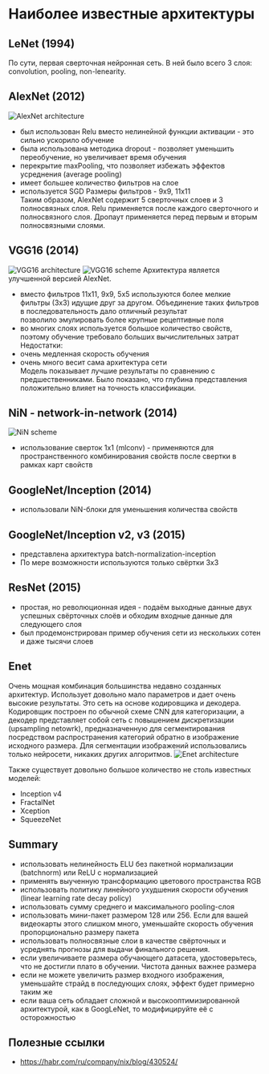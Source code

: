 # Наиболее известные архитектуры

## LeNet (1994)
По сути, первая сверточная нейронная сеть. В ней было всего 3 слоя: convolution, pooling, non-lenearity.

## AlexNet (2012)
![AlexNet architecture](https://neurohive.io/wp-content/uploads/2018/10/Capture-12-1.jpg)
 - был использован Relu вместо нелинейной функции активации  - это сильно ускорило обучение  
 - была использована методика dropout  - позволяет уменьшить переобучение, но увеличивает время обучения  
 - перекрытие maxPooling, что позволяет избежать эффектов усреднения (average pooling)  
 - имеет большее количество фильтров на слое
 - используется SGD
Размеры фильтров - 9x9, 11x11  
Таким образом, AlexNet содержит 5 сверточных слоев и 3 полносвязных слоя.
Relu применяется после каждого сверточного и полносвязного слоя.
Дропаут применяется перед первым и вторым полносвязными слоями.
 
## VGG16 (2014)
![VGG16 architecture](https://neurohive.io/wp-content/uploads/2018/11/vgg16-neural-network-1-e1542973058418.jpg)
![VGG16 scheme](https://neurohive.io/wp-content/uploads/2018/11/vgg16-2.png)
Архитектура является улучшенной версией AlexNet.  
 - вместо фильтров 11x11, 9x9, 5x5 используются более мелкие фильтры (3x3) идущие друг за другом.
 Объединение таких фильтров в последовательность дало отличный результат  
 позволило эмулировать более крупные рецептивные поля  
 - во многих слоях используется большое количество свойств, поэтому обучение требовало больших вычислительных затрат  
Недостатки:
 - очень медленная скорость обучения  
 - очень много весит сама архитектура сети  
Модель показывает лучшие результаты по сравнению с предшественниками.
Было показано, что глубина представления положительно влияет на точность классификации.  

## NiN - network-in-network (2014)
![NiN scheme](https://habrastorage.org/files/fcb/e94/59e/fcbe9459e2064f598478ec00544e8cf5.png)
 - использование сверток 1x1 (mlconv) - применяются для пространственного комбинирования свойств после свертки в рамках карт свойств

## GoogleNet/Inception (2014)
 - использовали NiN-блоки для уменьшения количества свойств  

## GoogleNet/Inception v2, v3 (2015)
 - представлена архитектура batch-normalization-inception
 - По мере возможности используются только свёртки 3x3  

## ResNet (2015)
 - простая, но революционная идея - подаём выходные данные двух успешных свёрточных слоёв 
и обходим входные данные для следующего слоя
 - был продемонстрирован пример обучения сети из нескольких сотен и даже тысячи слоев  

## Enet
Очень мощная комбинация большинства недавно созданных архитектур. Использует довольно мало параметров и дает очень высокие результаты.
Это сеть на основе кодировщика и декодера. Кодировщик построен по обычной схеме CNN для категоризации, а декодер представляет собой сеть с повышением дискретизации (upsampling netowrk), предназначенную для сегментирования посредством распространения категорий обратно в изображение исходного размера. Для сегментации изображений использовались только нейросети, никаких других алгоритмов.
![Enet architecture](https://www.researchgate.net/profile/Bahram_Parvin/publication/323165130/figure/fig2/AS:593775416066048@1518578499207/The-complete-architecture-of-the-ENet-model-for-nuclear-segmentation-is-shown-in-terms-of.png)


Также существует довольно большое количество не столь известных моделей:
 - Inception v4  
 - FractalNet  
 - Xception  
 - SqueezeNet  

## Summary
 * использовать нелинейность ELU без пакетной нормализации (batchnorm) или ReLU с нормализацией  
 * применять выученную трансформацию цветового пространства RGB  
 * использовать политику линейного ухудшения скорости обучения (linear learning rate decay policy)  
 * использовать сумму среднего и максимального pooling-слоя  
 * использовать мини-пакет размером 128 или 256. Если для вашей видеокарты этого слишком много, уменьшайте скорость обучения пропорционально размеру пакета  
 * использовать полносвязные слои в качестве свёрточных и усреднять прогнозы для выдачи финального решения.
 * если увеличиваете размера обучающего датасета, удостоверьтесь, что не достигли плато в обучении. Чистота данных важнее размера  
 * если не можете увеличить размер входного изображения, уменьшайте страйд в последующих слоях, эффект будет примерно таким же  
 * если ваша сеть обладает сложной и высокооптимизированной архитектурой, как в GoogLeNet, то модифицируйте её с осторожностью  

## Полезные ссылки
 - https://habr.com/ru/company/nix/blog/430524/  
